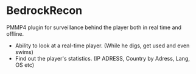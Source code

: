 # BedrockRecon

PMMP4 plugin for surveillance behind the player both in real time and offline.

* Ability to look at a real-time player. (While he digs, get used and even swims)
* Find out the player's statistics. (IP ADRESS, Country by Adress, Lang, OS etc)
